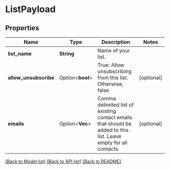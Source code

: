 # ListPayload

## Properties

Name | Type | Description | Notes
------------ | ------------- | ------------- | -------------
**list_name** | **String** | Name of your list. | 
**allow_unsubscribe** | Option<**bool**> | True: Allow unsubscribing from this list. Otherwise, false | [optional]
**emails** | Option<**Vec<String>**> | Comma delimited list of existing contact emails that should be added to this list. Leave empty for all contacts | [optional]

[[Back to Model list]](../README.md#documentation-for-models) [[Back to API list]](../README.md#documentation-for-api-endpoints) [[Back to README]](../README.md)


